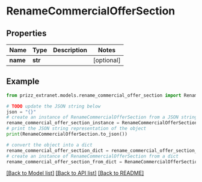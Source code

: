 # RenameCommercialOfferSection


## Properties

Name | Type | Description | Notes
------------ | ------------- | ------------- | -------------
**name** | **str** |  | [optional] 

## Example

```python
from prizz_extranet.models.rename_commercial_offer_section import RenameCommercialOfferSection

# TODO update the JSON string below
json = "{}"
# create an instance of RenameCommercialOfferSection from a JSON string
rename_commercial_offer_section_instance = RenameCommercialOfferSection.from_json(json)
# print the JSON string representation of the object
print(RenameCommercialOfferSection.to_json())

# convert the object into a dict
rename_commercial_offer_section_dict = rename_commercial_offer_section_instance.to_dict()
# create an instance of RenameCommercialOfferSection from a dict
rename_commercial_offer_section_from_dict = RenameCommercialOfferSection.from_dict(rename_commercial_offer_section_dict)
```
[[Back to Model list]](../README.md#documentation-for-models) [[Back to API list]](../README.md#documentation-for-api-endpoints) [[Back to README]](../README.md)


